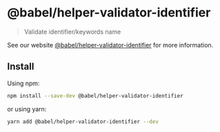 # @babel/helper-validator-identifier

> Validate identifier/keywords name

See our website [@babel/helper-validator-identifier](https://babeljs.io/docs/en/next/babel-helper-validator-identifier.html) for more information.

## Install

Using npm:

```sh
npm install --save-dev @babel/helper-validator-identifier
```

or using yarn:

```sh
yarn add @babel/helper-validator-identifier --dev
```
